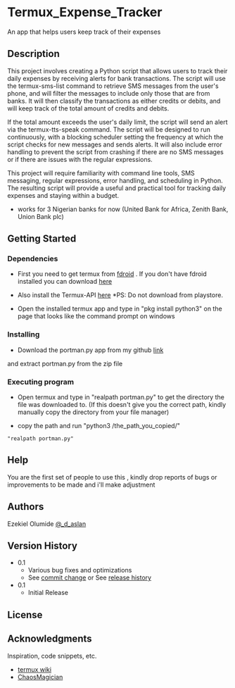 # Termux_Expense_Tracker

An app that helps users keep track of their expenses

## Description
This project involves creating a Python script that allows users to track their daily expenses by receiving alerts for bank transactions. The script will use the termux-sms-list command to retrieve SMS messages from the user's phone, and will filter the messages to include only those that are from banks. It will then classify the transactions as either credits or debits, and will keep track of the total amount of credits and debits.

If the total amount exceeds the user's daily limit, the script will send an alert via the termux-tts-speak command. The script will be designed to run continuously, with a blocking scheduler setting the frequency at which the script checks for new messages and sends alerts. It will also include error handling to prevent the script from crashing if there are no SMS messages or if there are issues with the regular expressions.

This project will require familiarity with command line tools, SMS messaging, regular expressions, error handling, and scheduling in Python. The resulting script will provide a useful and practical tool for tracking daily expenses and staying within a budget.
* works for 3 Nigerian banks for now (United Bank for Africa, Zenith Bank, Union Bank plc)


## Getting Started

### Dependencies
* First you need to get termux from [fdroid](https://f-droid.org/en/packages/com.termux/) . If you don't have fdroid installed you can download [here](https://f-droid.org/)
* Also install the Termux-API [here](https://f-droid.org/en/packages/com.termux.api/)
*PS: Do not download from playstore.

* Open the installed termux app and type in "pkg install python3" on the page that looks like the command prompt on windows


### Installing

* Download the portman.py app from my github [link](https://github.com/olurocks/termux_port/archive/refs/heads/main.zip)

and extract portman.py from the zip file



### Executing program

* Open termux and type in "realpath portman.py" to get the directory the file was downloaded to. (If this doesn't give you the correct path, kindly manually copy the directory from your file manager)

* copy the path and run "python3 /the_path_you_copied/"
```
"realpath portman.py"
```

## Help

You are the first set of people to use this , kindly drop reports of bugs or improvements to be made and i'll make adjustment



## Authors

Ezekiel Olumide 
[@_d_aslan](https://twitter.com/_d_aslan)

## Version History

* 0.1
    * Various bug fixes and optimizations
    * See [commit change]() or See [release history]()
* 0.1
    * Initial Release

## License



## Acknowledgments

Inspiration, code snippets, etc.
* [termux wiki](https://wiki.termux.com/wiki/Termux-notification)
* [ChaosMagician](https://twitter.com/Kuro_Lytes)
